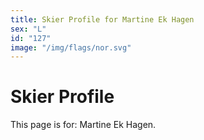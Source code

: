 ```yaml
---
title: Skier Profile for Martine Ek Hagen
sex: "L"
id: "127"
image: "/img/flags/nor.svg" 
---
```


# Skier Profile

This page is for: Martine Ek Hagen.
    